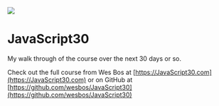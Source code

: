 ![](https://javascript30.com/images/JS3-social-share.png)

# JavaScript30

My walk through of the course over the next 30 days or so. 

Check out the full course from Wes Bos at [https://JavaScript30.com](https://JavaScript30.com) or on GitHub at [https://github.com/wesbos/JavaScript30](https://github.com/wesbos/JavaScript30)

